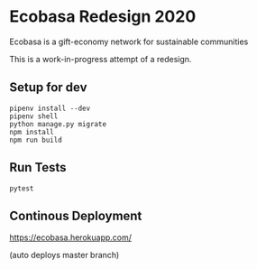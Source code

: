 # Ecobasa Redesign 2020
Ecobasa is a gift-economy network for sustainable communities

This is a work-in-progress attempt of a redesign.


## Setup for dev
```
pipenv install --dev
pipenv shell
python manage.py migrate
npm install
npm run build
```

## Run Tests
```
pytest
```

## Continous Deployment
https://ecobasa.herokuapp.com/

(auto deploys master branch)